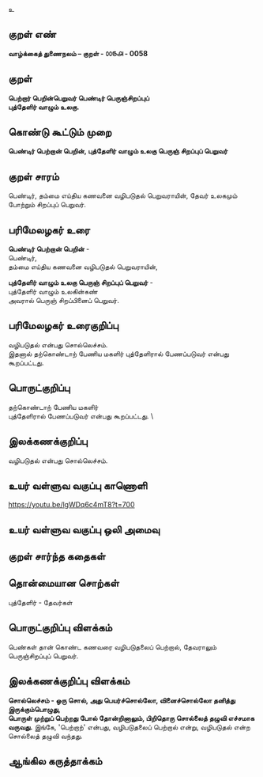 உ

## குறள் எண் 

**வாழ்க்கைத் துணைநலம் – குறள் - ௦௦௫௮ - 0058**

## குறள் 

**பெற்றார் பெறின்பெறுவர் பெண்டிர் பெருஞ்சிறப்புப்  
புத்தேளிர் வாழும் உலகு.** 

## கொண்டு கூட்டும் முறை

**பெண்டிர் பெற்றான் பெறின், புத்தேளிர் வாழும் உலகு பெருஞ் சிறப்புப் பெறுவர்**  

## குறள் சாரம் 

பெண்டிர், தம்மை எய்திய கணவனை வழிபடுதல் பெறுவராயின், தேவர் உலகமும் போற்றும் சிறப்புப் பெறுவர்.

## பரிமேலழகர் உரை

**பெண்டிர் பெற்றான் பெறின்** -  
பெண்டிர்,  
தம்மை எய்திய கணவனை வழிபடுதல் பெறுவராயின்,  

**புத்தேளிர் வாழும் உலகு பெருஞ் சிறப்புப் பெறுவர்** -  
புத்தேளிர் வாழும் உலகின்கண்  
அவரால் பெருஞ் சிறப்பினைப் பெறுவர்.

## பரிமேலழகர் உரைகுறிப்பு   

வழிபடுதல் என்பது சொல்லெச்சம்.  
இதனால் தற்கொண்டாற் பேணிய மகளிர் புத்தேளிரால் பேணப்படுவர் என்பது கூறப்பட்டது.  

## பொருட்குறிப்பு 

தற்கொண்டாற் பேணிய மகளிர்  
புத்தேளிரால் பேணப்படுவர் என்பது கூறப்பட்டது.  \

## இலக்கணக்குறிப்பு  

வழிபடுதல் என்பது சொல்லெச்சம்.  

## உயர் வள்ளுவ வகுப்பு காணொளி

https://youtu.be/lgWDq6c4mT8?t=700 

## உயர் வள்ளுவ வகுப்பு ஒலி அமைவு 

 
## குறள் சார்ந்த கதைகள் 


## தொன்மையான சொற்கள்

புத்தேளிர் - தேவர்கள் 

## பொருட்குறிப்பு விளக்கம்

பெண்கள் தான் கொண்ட கணவரை வழிபடுதலைப் பெற்றால், தேவராலும் பெருஞ்சிறப்புப் பெறுவர். 

## இலக்கணக்குறிப்பு விளக்கம்

**சொல்லெச்சம் - ஒரு சொல், அது பெயர்ச்சொல்லோ, வினைச்சொல்லோ தனித்து இருக்கும்பொழுது,  
பொருள் முற்றுப் பெற்றது போல் தோன்றினாலும், பிறிதொரு சொல்லைத் தழுவி எச்சமாக வருவது.** 
இங்கே, 'பெற்றாற்' என்பது, வழிபடுதலைப் பெற்றால் என்று, வழிபடுதல் என்ற சொல்லைத் தழுவி வந்தது.

## ஆங்கில கருத்தாக்கம் 


